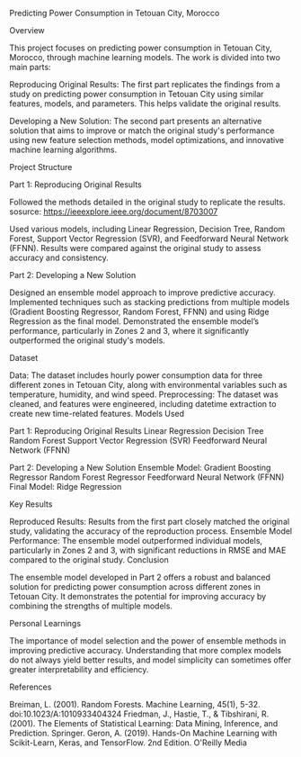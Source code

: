 Predicting Power Consumption in Tetouan City, Morocco

Overview

This project focuses on predicting power consumption in Tetouan City, Morocco, through machine learning models. The work is divided into two main parts:

Reproducing Original Results: The first part replicates the findings from a study on predicting power consumption in Tetouan City using similar features, models, and parameters. This helps validate the original results.

Developing a New Solution: The second part presents an alternative solution that aims to improve or match the original study's performance using new feature selection methods, model optimizations, and innovative machine learning algorithms.

Project Structure

Part 1: Reproducing Original Results

Followed the methods detailed in the original study to replicate the results. sosurce: https://ieeexplore.ieee.org/document/8703007

Used various models, including Linear Regression, Decision Tree, Random Forest, Support Vector Regression (SVR), and Feedforward Neural Network (FFNN).
Results were compared against the original study to assess accuracy and consistency.

Part 2: Developing a New Solution

Designed an ensemble model approach to improve predictive accuracy.
Implemented techniques such as stacking predictions from multiple models (Gradient Boosting Regressor, Random Forest, FFNN) and using Ridge Regression as the final model.
Demonstrated the ensemble model’s performance, particularly in Zones 2 and 3, where it significantly outperformed the original study's models.

Dataset

Data: The dataset includes hourly power consumption data for three different zones in Tetouan City, along with environmental variables such as temperature, humidity, and wind speed.
Preprocessing: The dataset was cleaned, and features were engineered, including datetime extraction to create new time-related features.
Models Used

Part 1: Reproducing Original Results
Linear Regression
Decision Tree
Random Forest
Support Vector Regression (SVR)
Feedforward Neural Network (FFNN)


Part 2: Developing a New Solution
Ensemble Model:
Gradient Boosting Regressor
Random Forest Regressor
Feedforward Neural Network (FFNN)
Final Model: Ridge Regression


Key Results

Reproduced Results: Results from the first part closely matched the original study, validating the accuracy of the reproduction process.
Ensemble Model Performance: The ensemble model outperformed individual models, particularly in Zones 2 and 3, with significant reductions in RMSE and MAE compared to the original study.
Conclusion

The ensemble model developed in Part 2 offers a robust and balanced solution for predicting power consumption across different zones in Tetouan City. It demonstrates the potential for improving accuracy by combining the strengths of multiple models.

Personal Learnings

The importance of model selection and the power of ensemble methods in improving predictive accuracy.
Understanding that more complex models do not always yield better results, and model simplicity can sometimes offer greater interpretability and efficiency.

References

Breiman, L. (2001). Random Forests. Machine Learning, 45(1), 5-32. doi:10.1023/A:1010933404324
Friedman, J., Hastie, T., & Tibshirani, R. (2001). The Elements of Statistical Learning: Data Mining, Inference, and Prediction. Springer.
Geron, A. (2019). Hands-On Machine Learning with Scikit-Learn, Keras, and TensorFlow. 2nd Edition. O'Reilly Media
